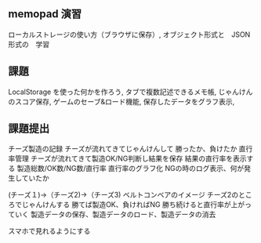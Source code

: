 ## memopad 演習
ローカルストレージの使い方（ブラウザに保存）,
オブジェクト形式と　JSON形式の　学習

## 課題
LocalStorage を使った何かを作ろう,
タブで複数記述できるメモ帳,
じゃんけんのスコア保存,
ゲームのセーブ&ロード機能,
保存したデータをグラフ表示,

## 課題提出
チーズ製造の記録
チーズが流れてきてじゃんけんして  勝ったか、負けたか
直行率管理
チーズが流れてきて製造OK/NG判断し結果を保存
結果の直行率を表示する
製造総数/OK数/NG数/直行率
直行率のグラフ化
NGの時のログ表示、何が発生していたか

(チーズ１)→（チーズ2)→（チーズ3) ベルトコンベアのイメージ
チーズ2のところでじゃんけんする
勝てば製造OK、負ければNG
勝ち続けると直行率が上がっていく
製造データの保存、製造データのロード、製造データの消去

スマホで見れるようにする
